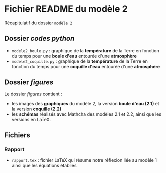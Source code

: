 
# Fichier README du modèle 2

Récapitulatif du dossier `modèle 2`


## Dossier _codes python_

- `modele2_boule.py` : graphique de la **température** de la Terre en fonction du temps pour une **boule d'eau** entourée d'une **atmosphère**
- `modele2_coquille.py` : graphique de la **température** de la Terre en fonction du temps pour une **coquille d'eau** entourée d'une **atmosphère**


## Dossier _figures_

Le dossier _figures_ contient : 
- les images des **graphiques** du modèle 2, la version **boule d'eau (2.1)** et la version **coquille (2.2)**
- les **schémas** réalisés avec Mathcha des modèles 2.1 et 2.2, ainsi que les versions en LaTeX.


## Fichiers
### Rapport

- `rapport.tex` :  fichier LaTeX qui résume notre réflexion liée au modèle 1 ainsi que les équations établies